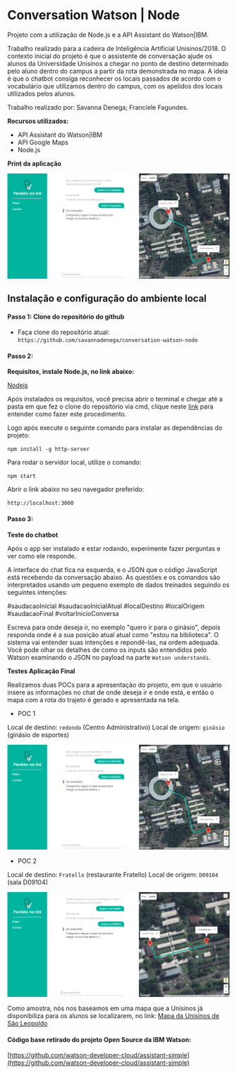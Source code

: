 # Conversation Watson | Node 

Projeto com a utilização de Node.js e a API Assistant do Watson|IBM.

Trabalho realizado para a cadeira de Inteligência Artificial Unisinos/2018.
O contexto inicial do projeto é que o assistente de conversação ajude os alunos da Universidade Unisinos a chegar no ponto de destino determinado pelo aluno dentro do campus a partir da rota demonstrada no mapa.
A ideia é que o chatbot consiga reconhecer os locais passados de acordo com o vocabulário que utilizamos dentro do campus, com os apelidos dos locais utilizados pelos alunos.

Trabalho realizado por: Savanna Denega; Franciele Fagundes.

**Recursos utilizados:**

* API Assistant do Watson|IBM
* API Google Maps
* Node.js

**Print da aplicação**

![PrintDaAplicacao](readme_images/TelaAtual-POC-1.png)


## Instalação e configuração do ambiente local

#### Passo 1: Clone do repositório do github

- Faça clone do repositório atual: `https://github.com/savannadenega/conversation-watson-node`

#### Passo 2:

**Requisitos, instale Node.js, no link abaixo:**

[Nodejs](https://nodejs.org/en/download/)

Após instalados os requisitos, você precisa abrir o terminal e chegar 
até a pasta em que fez o clone do repositório via cmd,
clique neste [link](https://medium.com/@adsonrocha/como-abrir-e-navegar-entre-pastas-com-o-prompt-de-comandos-do-windows-10-68750eae8f47) para entender como fazer este procedimento.

Logo após execute o seguinte comando para instalar as dependências do projeto:

```
npm install -g http-server
```

Para rodar o servidor local, utilize o comando:

```
npm start
```

Abrir o link abaixo no seu navegador preferido:

```
http://localhost:3000
```

#### Passo 3:

**Teste do chatbot**

Após o app ser instalado e estar rodando, experimente fazer perguntas e ver como ele responde.

A interface do chat fica na esquerda, e o JSON que o código JavaScript está recebendo da conversação abaixo.
As questões e os comandos são interpretados usando um pequeno exemplo de dados treinados seguindo os seguintes intenções:

#saudacaoInicial
#saudacaoInicialAtual
#localDestino
#localOrigem
#saudacaoFinal
#voltarInicioConversa

Escreva para onde deseja ir, no exemplo "quero ir para o ginásio", depois responda onde é a sua posição atual atual como "estou na biblioteca".
O sistema vai entender suas intenções e repondê-las, na ordem adequada. Você pode olhar os detalhes de como os inputs são entendidos pelo Watson examinando o JSON no payload na parte `Watson understands`.

**Testes Aplicação Final**

Realizamos duas POCs para a apresentação do projeto, em que o usuário insere as informações no chat de onde deseja ir e onde está, e então o mapa com a rota do trajeto é gerado e apresentada na tela.

* POC 1

Local de destino: `redondo` (Centro Administrativo)
Local de origem: `ginásio` (ginásio de esportes)

![PrintDaAplicacao-POC-1](readme_images/TelaAtual-POC-1.png)

* POC 2

Local de destino: `Fratello` (restaurante Fratello)
Local de origem: `D09104` (sala D09104)

![PrintDaAplicacao-POC-2](readme_images/TelaAtual-POC-2.png)


Como amostra, nós nos baseamos em uma mapa que a Unisinos já disponibiliza para os alunos se localizarem, no link: [Mapa da Unisinos de São Leopoldo](http://www.unisinos.br/mapa/localiza-se-campus-sao-leopoldo.php)


#### Código base retirado do projeto Open Source da IBM Watson:

[https://github.com/watson-developer-cloud/assistant-simple](https://github.com/watson-developer-cloud/assistant-simple)




